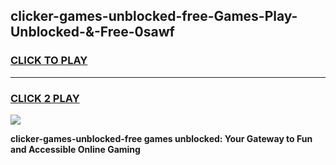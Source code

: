 
## clicker-games-unblocked-free-Games-Play-Unblocked-&-Free-0sawf
<h3>
<a href="https://premium76.site?title=clicker-games-unblocked-free&ref=24A">CLICK TO PLAY</a></h3>
<hr>

<h3>
<a href="https://premium76.site?title=clicker-games-unblocked-free&ref=24A">CLICK 2 PLAY</a>
  
</h3>

<a href="https://premium76.site?title=clicker-games-unblocked-free&ref=24A"><img src="https://clearcache.store/games.png"></a>


**clicker-games-unblocked-free games unblocked: Your Gateway to Fun and Accessible Online Gaming**
